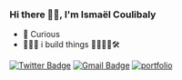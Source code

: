 ### Hi there 🖐🏿, I'm Ismaël Coulibaly

<!--
**ismaelcoulibaly/ismaelcoulibaly** is a ✨ _special_ ✨ repository because its `README.md` (this file) appears on your GitHub profile.

Here are some ideas to get you started:

-->
- 🌱 Curious
- 👨🏿‍💻 i build things 🧱👷🏿‍♂️🛠

[![Twitter Badge](https://img.shields.io/badge/-@ismcou-1ca0f1?style=flat&labelColor=1ca0f1&logo=twitter&logoColor=white&link=https://twitter.com/ismcou)](https://twitter.com/ismcou)
[![Gmail Badge](https://img.shields.io/badge/-ismael.coulibaly-c14438?style=flat&logo=Gmail&logoColor=white&link=mailto:ismael.coulibaly99@gmail.com)](mailto:ismael.coulibaly99@gmail.com)
<a href="www.ismaelcoulibaly.github.io/portfolio/"><img src="https://twitter.com/ismcou/photo" alt="portfolio"/></a>


